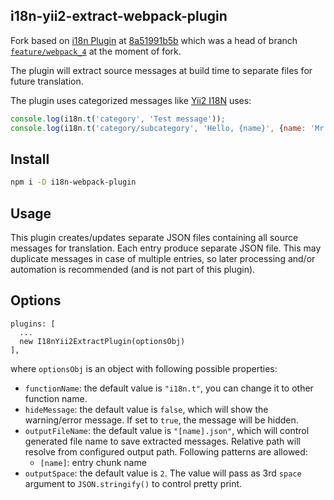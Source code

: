 i18n-yii2-extract-webpack-plugin
--------------------------------

Fork based on [i18n Plugin][source-url]
at [8a51991b5b][source-fork-base-url]
which was a head of branch [`feature/webpack_4`][source-form-branch-url]
at the moment of fork.

The plugin will extract source messages at build time to separate files for future translation.

The plugin uses categorized messages like [Yii2 I18N][yii2-i18n] uses:

```js
console.log(i18n.t('category', 'Test message'));
console.log(i18n.t('category/subcategory', 'Hello, {name}', {name: 'Mr. Smith'}));
```

Install
-------

```bash
npm i -D i18n-webpack-plugin
```

Usage
-----

This plugin creates/updates separate JSON files containing all source messages for translation.
Each entry produce separate JSON file. This may duplicate messages in case of multiple entries,
so later processing and/or automation is recommended (and is not part of this plugin).

Options
-------

```
plugins: [
  ...
  new I18nYii2ExtractPlugin(optionsObj)
],
```

where `optionsObj` is an object with following possible properties:

*   `functionName`: the default value is `"i18n.t"`, you can change it to other function name.
*   `hideMessage`: the default value is `false`, which will show the warning/error message.
    If set to `true`, the message will be hidden.
*   `outputFileName`: the default value is `"[name].json"`, which will control generated file name
    to save extracted messages. Relative path will resolve from configured output path.
    Following patterns are allowed:
    *   `[name]`: entry chunk name
*   `outputSpace`: the default value is `2`. The value will pass as 3rd `space` argument to
    `JSON.stringify()` to control pretty print.

[source-url]: https://github.com/webpack-contrib/i18n-webpack-plugin
[source-fork-base-url]: https://github.com/webpack-contrib/i18n-webpack-plugin/commit/8a51991b5b9d7c0dd952c7470a51f0a2ac4049c1
[source-form-branch-url]: https://github.com/webpack-contrib/i18n-webpack-plugin/tree/feature/webpack_4
[yii2-i18n]: https://www.yiiframework.com/doc/guide/2.0/en/tutorial-i18n
